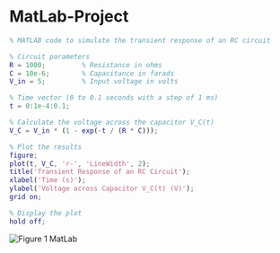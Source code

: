 # MatLab-Project

```MatLab
% MATLAB code to simulate the transient response of an RC circuit

% Circuit parameters
R = 1000;         % Resistance in ohms
C = 10e-6;        % Capacitance in farads
V_in = 5;         % Input voltage in volts

% Time vector (0 to 0.1 seconds with a step of 1 ms)
t = 0:1e-4:0.1;

% Calculate the voltage across the capacitor V_C(t)
V_C = V_in * (1 - exp(-t / (R * C)));

% Plot the results
figure;
plot(t, V_C, 'r-', 'LineWidth', 2);
title('Transient Response of an RC Circuit');
xlabel('Time (s)');
ylabel('Voltage across Capacitor V_C(t) (V)');
grid on;

% Display the plot
hold off;
```
![Figure 1 MatLab](https://github.com/user-attachments/assets/53d38222-aec6-4e8a-a9f4-b13ec52cc082)


